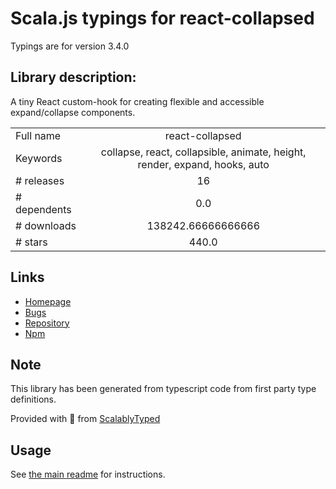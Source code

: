 
# Scala.js typings for react-collapsed

Typings are for version 3.4.0

## Library description:
A tiny React custom-hook for creating flexible and accessible expand/collapse components.

|                    |                 |
| ------------------ | :-------------: |
| Full name          | react-collapsed |
| Keywords           | collapse, react, collapsible, animate, height, render, expand, hooks, auto |
| # releases         | 16 |
| # dependents       | 0.0 |
| # downloads        | 138242.66666666666 |
| # stars            | 440.0 |

## Links
- [Homepage](https://github.com/roginfarrer/react-collapsed#readme)
- [Bugs](https://github.com/roginfarrer/react-collapsed/issues)
- [Repository](https://github.com/roginfarrer/react-collapsed)
- [Npm](https://www.npmjs.com/package/react-collapsed)
    


## Note
This library has been generated from typescript code from first party type definitions.

Provided with :purple_heart: from [ScalablyTyped](https://github.com/oyvindberg/ScalablyTyped)

## Usage
See [the main readme](../../readme.md) for instructions.



